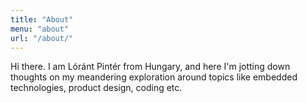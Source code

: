 ```yaml
---
title: "About"
menu: "about"
url: "/about/"
---
```


Hi there. I am Lóránt Pintér from Hungary, and here I'm jotting down thoughts on my meandering exploration around topics like embedded technologies, product design, coding etc.
